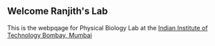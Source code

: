 ## Welcome Ranjith's Lab
This is the webpqage for Physical Biology Lab at the [Indian Institute of Technology Bombay, Mumbai](http://www.iitb.ac.in)
